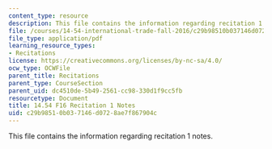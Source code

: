 ```yaml
---
content_type: resource
description: This file contains the information regarding recitation 1 notes.
file: /courses/14-54-international-trade-fall-2016/c29b98510b037146d0728ae7f867904c_MIT14_54F16_Recitation1.pdf
file_type: application/pdf
learning_resource_types:
- Recitations
license: https://creativecommons.org/licenses/by-nc-sa/4.0/
ocw_type: OCWFile
parent_title: Recitations
parent_type: CourseSection
parent_uid: dc4510de-5b49-2561-cc98-330d1f9cc5fb
resourcetype: Document
title: 14.54 F16 Recitation 1 Notes
uid: c29b9851-0b03-7146-d072-8ae7f867904c
---
```

This file contains the information regarding recitation 1 notes.